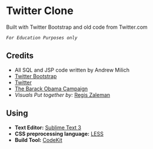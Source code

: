 Twitter Clone
==================================

Built with Twitter Bootstrap and old code from Twitter.com  

_`For Education Purposes only`_

## Credits
- All SQL and JSP code written by Andrew Milich
- [Twitter Bootstrap](https://twitter.github.com/bootstrap/)
- [Twitter](http://twitter.com)
- [The Barack Obama Campaign](http://www.barackobama.com/)
- _Visuals Put together by:_ [Regis Zaleman](http://www.dalton.org)

## Using
- __Text Editor:__ [Sublime Text 3](http://www.sublimetext.com/3)
- __CSS preprocessing language:__ [LESS](http://lesscss.org/)
- __Build Tool:__ [CodeKit](http://incident57.com/codekit/)
